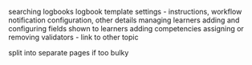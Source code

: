 searching logbooks
logbook template settings - instructions, workflow notification configuration, other details
managing learners
adding and configuring fields shown to learners
adding competencies
assigning or removing validators - link to other topic

split into separate pages if too bulky
